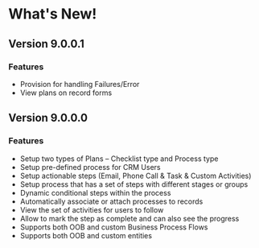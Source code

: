 # What's New!

## Version 9.0.0.1

### Features

* Provision for handling Failures/Error
* View plans on record forms

## Version 9.0.0.0

### Features

* Setup two types of Plans – Checklist type and Process type
* Setup pre-defined process for CRM Users
* Setup actionable steps (Email, Phone Call & Task & Custom Activities)
* Setup process that has a set of steps with different stages or groups
* Dynamic conditional steps within the process
* Automatically associate or attach processes to records
* View the set of activities for users to follow
* Allow to mark the step as complete and can also see the progress
* Supports both OOB and custom Business Process Flows
* Supports both OOB and custom entities
